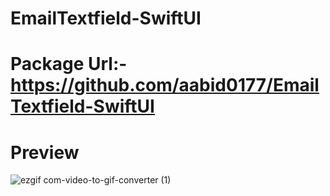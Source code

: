 # EmailTextfield-SwiftUI
# Package Url:- https://github.com/aabid0177/EmailTextfield-SwiftUI
# Preview
![ezgif com-video-to-gif-converter (1)](https://github.com/aabid0177/EmailTextfield-SwiftUI/assets/58103845/2990dad2-940f-408e-a078-1b61063a46a3)
